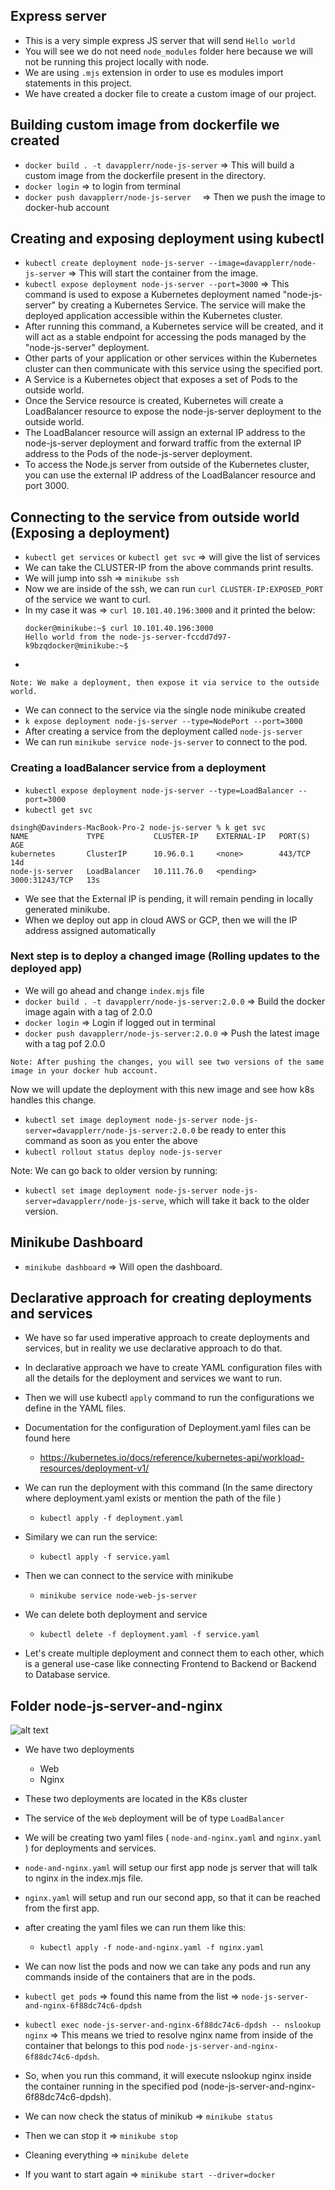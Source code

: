 ## Express server

- This is a very simple express JS server that will send `Hello world`
- You will see we do not need `node_modules` folder here because we will not be running this project locally with node.
- We are using `.mjs` extension in order to use es modules import statements in this project.
- We have created a docker file to create a custom image of our project.

## Building custom image from dockerfile we created

- `docker build . -t davapplerr/node-js-server` => This will build a custom image from the dockerfile present in the directory.
- `docker login` => to login from terminal
- `docker push davapplerr/node-js-server  ` => Then we push the image to docker-hub account

## Creating and exposing deployment using kubectl

- `kubectl create deployment node-js-server --image=davapplerr/node-js-server` => This will start the container from the image.
- `kubectl expose deployment node-js-server --port=3000` => This command is used to expose a Kubernetes deployment named "node-js-server" by creating a Kubernetes Service. The service will make the deployed application accessible within the Kubernetes cluster.
- After running this command, a Kubernetes service will be created, and it will act as a stable endpoint for accessing the pods managed by the "node-js-server" deployment.
- Other parts of your application or other services within the Kubernetes cluster can then communicate with this service using the specified port.
- A Service is a Kubernetes object that exposes a set of Pods to the outside world.
- Once the Service resource is created, Kubernetes will create a LoadBalancer resource to expose the node-js-server deployment to the outside world.
- The LoadBalancer resource will assign an external IP address to the node-js-server deployment and forward traffic from the external IP address to the Pods of the node-js-server deployment.
- To access the Node.js server from outside of the Kubernetes cluster, you can use the external IP address of the LoadBalancer resource and port 3000.

## Connecting to the service from outside world (Exposing a deployment)

- `kubectl get services` or `kubectl get svc` => will give the list of services
- We can take the CLUSTER-IP from the above commands print results.
- We will jump into ssh => `minikube ssh`
- Now we are inside of the ssh, we can run `curl CLUSTER-IP:EXPOSED_PORT` of the service we want to curl.
- In my case it was => `curl 10.101.40.196:3000` and it printed the below:
  ```
  docker@minikube:~$ curl 10.101.40.196:3000
  Hello world from the node-js-server-fccdd7d97-k9bzqdocker@minikube:~$
  ```
-

```
Note: We make a deployment, then expose it via service to the outside world.
```

- We can connect to the service via the single node minikube created
- `k expose deployment node-js-server --type=NodePort --port=3000`
- After creating a service from the deployment called `node-js-server`
- We can run `minikube service node-js-server` to connect to the pod.

### Creating a loadBalancer service from a deployment

- `kubectl expose deployment node-js-server --type=LoadBalancer --port=3000`
- `kubectl get svc`

```
dsingh@Davinders-MacBook-Pro-2 node-js-server % k get svc
NAME             TYPE           CLUSTER-IP    EXTERNAL-IP   PORT(S)          AGE
kubernetes       ClusterIP      10.96.0.1     <none>        443/TCP          14d
node-js-server   LoadBalancer   10.111.76.0   <pending>     3000:31243/TCP   13s
```

- We see that the External IP is pending, it will remain pending in locally generated minikube.
- When we deploy out app in cloud AWS or GCP, then we will the IP address assigned automatically

### Next step is to deploy a changed image (Rolling updates to the deployed app)

- We will go ahead and change `index.mjs` file
- `docker build . -t davapplerr/node-js-server:2.0.0` => Build the docker image again with a tag of 2.0.0
- `docker login` => Login if logged out in terminal
- `docker push davapplerr/node-js-server:2.0.0` => Push the latest image with a tag pof 2.0.0

```
Note: After pushing the changes, you will see two versions of the same image in your docker hub account.
```

Now we will update the deployment with this new image and see how k8s handles this change.

- `kubectl set image deployment node-js-server node-js-server=davapplerr/node-js-server:2.0.0`
  be ready to enter this command as soon as you enter the above
- `kubectl rollout status deploy node-js-server`

Note: We can go back to older version by running:

- `kubectl set image deployment node-js-server node-js-server=davapplerr/node-js-serve`, which will take it back to the older version.

## Minikube Dashboard

- `minikube dashboard` => Will open the dashboard.

## Declarative approach for creating deployments and services

- We have so far used imperative approach to create deployments and services, but in reality we use declarative approach to do that.
- In declarative approach we have to create YAML configuration files with all the details for the deployment and services we want to run.
- Then we will use kubectl `apply` command to run the configurations we define in the YAML files.

- Documentation for the configuration of Deployment.yaml files can be found here

  - https://kubernetes.io/docs/reference/kubernetes-api/workload-resources/deployment-v1/

- We can run the deployment with this command (In the same directory where deployment.yaml exists or mention the path of the file )
  - `kubectl apply -f deployment.yaml`
- Similary we can run the service:
  - `kubectl apply -f service.yaml`
- Then we can connect to the service with minikube
  - `minikube service node-web-js-server`
- We can delete both deployment and service

  - `kubectl delete -f deployment.yaml -f service.yaml`

- Let's create multiple deployment and connect them to each other, which is a general use-case like connecting Frontend to Backend or Backend to Database service.

## Folder node-js-server-and-nginx



![alt text](../images/two-services.png)


- We have two deployments
  - Web
  - Nginx
- These two deployments are located in the K8s cluster
- The service of the `Web` deployment will be of type `LoadBalancer`
- We will be creating two yaml files ( `node-and-nginx.yaml` and `nginx.yaml` ) for deployments and services.
- `node-and-nginx.yaml` will setup our first app node js server that will talk to nginx in the index.mjs file.
- `nginx.yaml` will setup and run our second app, so that it can be reached from the first app.
- after creating the yaml files we can run them like this:
  - `kubectl apply -f node-and-nginx.yaml -f nginx.yaml`
- We can now list the pods and now we can take any pods and run any commands inside of the containers that are in the pods.
- `kubectl get pods` => found this name from the list => `node-js-server-and-nginx-6f88dc74c6-dpdsh`
- `kubectl exec node-js-server-and-nginx-6f88dc74c6-dpdsh -- nslookup nginx` => This means we tried to resolve nginx name from inside of the container that belongs to this pod `node-js-server-and-nginx-6f88dc74c6-dpdsh`.
- So, when you run this command, it will execute nslookup nginx inside the container running in the specified pod (node-js-server-and-nginx-6f88dc74c6-dpdsh).

- We can now check the status of minikub => `minikube status`
- Then we can stop it => `minikube stop`
- Cleaning everything => `minikube delete`
- If you want to start again => `minikube start --driver=docker`
